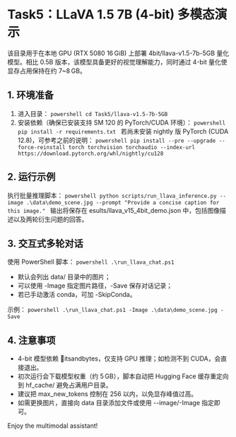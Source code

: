 ﻿# Task5：LLaVA 1.5 7B (4-bit) 多模态演示

该目录用于在本地 GPU (RTX 5080 16 GiB) 上部署 4bit/llava-v1.5-7b-5GB 量化模型。相比 0.5B 版本，该模型具备更好的视觉理解能力，同时通过 4-bit 量化使显存占用保持在约 7~8 GB。

## 1. 环境准备

1. 进入目录：
   `powershell
   cd Task5/llava-v1.5-7b-5GB
   `
2. 安装依赖（确保已安装支持 SM 120 的 PyTorch/CUDA 环境）：
   `powershell
   pip install -r requirements.txt
   `
   若尚未安装 nightly 版 PyTorch (CUDA 12.8)，可参考之前的说明：
   `powershell
   pip install --pre --upgrade --force-reinstall torch torchvision torchaudio --index-url https://download.pytorch.org/whl/nightly/cu128
   `

## 2. 运行示例

执行批量推理脚本：
`powershell
python scripts/run_llava_inference.py --image .\data\demo_scene.jpg --prompt "Provide a concise caption for this image."
`
输出将保存在 esults/llava_v15_4bit_demo.json 中，包括图像描述以及两轮衍生问题的回答。

## 3. 交互式多轮对话

使用 PowerShell 脚本：
`powershell
.\run_llava_chat.ps1
`
- 默认会列出 data/ 目录中的图片；
- 可以使用 -Image 指定图片路径，-Save 保存对话记录；
- 若已手动激活 conda，可加 -SkipConda。

示例：
`powershell
.\run_llava_chat.ps1 -Image .\data\demo_scene.jpg -Save
`

## 4. 注意事项

- 4-bit 模型依赖 itsandbytes，仅支持 GPU 推理；如检测不到 CUDA，会直接退出。
- 初次运行会下载模型权重（约 5 GB），脚本自动把 Hugging Face 缓存重定向到 hf_cache/ 避免占满用户目录。
- 建议把 max_new_tokens 控制在 256 以内，以免显存峰值过高。
- 如需更换图片，直接向 data 目录添加文件或使用 --image/-Image 指定即可。

Enjoy the multimodal assistant!
